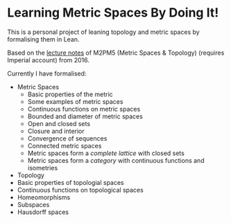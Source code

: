 # Learning Metric Spaces By Doing It!

This is a personal project of leaning topology and metric spaces by formalising them in Lean.

Based on the [lecture notes](https://union.ic.ac.uk/rcsu/mathsoc/files/M2PM5-16.pdf) of M2PM5 (Metric Spaces & Topology) (requires Imperial account) from 2016.

Currently I have formalised: 
- Metric Spaces
  - Basic properties of the metric
  - Some examples of metric spaces
  - Continuous functions on metric spaces
  - Bounded and diameter of metric spaces
  - Open and closed sets
  - Closure and interior
  - Convergence of sequences
  - Connected metric spaces
  - Metric spaces form a *complete lattice* with closed sets
  - Metric spaces form a *category* with continuous functions and isometries
 - Topology
  - Basic properties of topologial spaces
  - Continuous functions on topological spaces
  - Homeomorphisms
  - Subspaces
  - Hausdorff spaces

